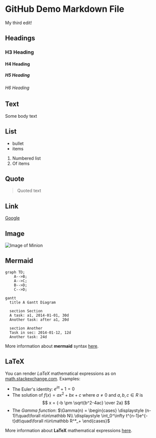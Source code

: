 # GitHub Demo Markdown File

My third edit!

## Headings
### H3 Heading
#### H4 Heading
##### H5 Heading
###### H6 Heading

## Text

Some body text

## List

* bullet
* items

1. Numbered list
1. Of items

## Quote

> Quoted text

## Link

[Google](https://google.com)

## Image

![Image of Minion](https://octodex.github.com/images/minion.png)

## Mermaid

```mermaid
graph TD;
    A-->B;
    A-->C;
    B-->D;
    C-->D;
```

```mermaid
gantt
  title A Gantt Diagram

  section Section
  A task: a1, 2014-01-01, 30d
  Another task: after a1, 20d
  
  section Another
  Task in sec: 2014-01-12, 12d
  Another task: 24d
```

More information about **mermaid** syntax [here](https://mermaid-js.github.io/mermaid/).

## LaTeX

You can render *LaTeX* mathematical expressions as on [math.stackexchange.com](https://math.stackexchange.com/). Examples:

* The Euler's identity: $e^{i\pi} + 1 = 0$
* The solution of $f(x)=ax^2+bx+c$ where $a \neq 0$ and $a, b, c \in R$ is
$$
x = {-b \pm \sqrt{b^2-4ac} \over 2a}
$$
* The *Gamma function*: $\Gamma(n) = \begin{cases}
  \displaystyle (n-1)!\quad\forall n\in\mathbb N\\
  \displaystyle \int_0^\infty t^{n-1}e^{-t}dt\quad\forall n\in\mathbb R^*_+
  \end{cases}$

More information about **LaTeX** mathematical expressions [here](https://meta.math.stackexchange.com/questions/5020/mathjax-basic-tutorial-and-quick-reference).
